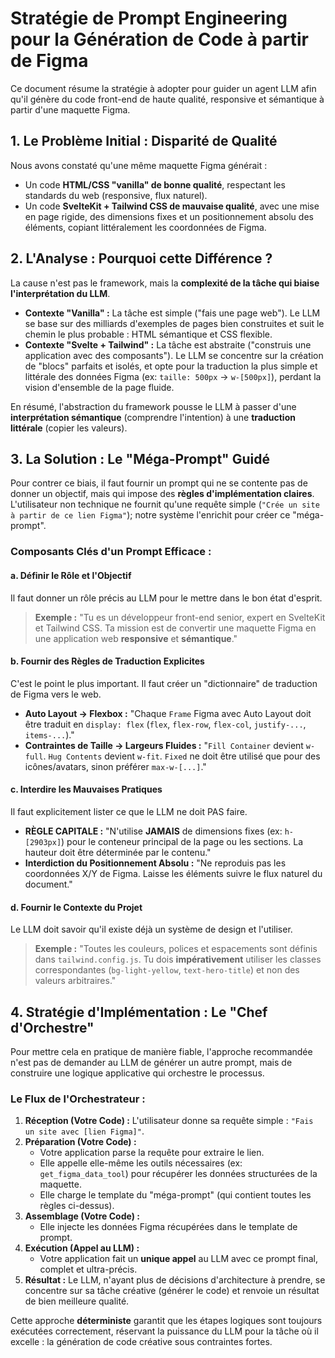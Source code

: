 # Stratégie de Prompt Engineering pour la Génération de Code à partir de Figma

Ce document résume la stratégie à adopter pour guider un agent LLM afin qu'il génère du code front-end de haute qualité, responsive et sémantique à partir d'une maquette Figma.

## 1. Le Problème Initial : Disparité de Qualité

Nous avons constaté qu'une même maquette Figma générait :
-   Un code **HTML/CSS "vanilla" de bonne qualité**, respectant les standards du web (responsive, flux naturel).
-   Un code **SvelteKit + Tailwind CSS de mauvaise qualité**, avec une mise en page rigide, des dimensions fixes et un positionnement absolu des éléments, copiant littéralement les coordonnées de Figma.

## 2. L'Analyse : Pourquoi cette Différence ?

La cause n'est pas le framework, mais la **complexité de la tâche qui biaise l'interprétation du LLM**.

-   **Contexte "Vanilla" :** La tâche est simple ("fais une page web"). Le LLM se base sur des milliards d'exemples de pages bien construites et suit le chemin le plus probable : HTML sémantique et CSS flexible.
-   **Contexte "Svelte + Tailwind" :** La tâche est abstraite ("construis une application avec des composants"). Le LLM se concentre sur la création de "blocs" parfaits et isolés, et opte pour la traduction la plus simple et littérale des données Figma (ex: `taille: 500px` -> `w-[500px]`), perdant la vision d'ensemble de la page fluide.

En résumé, l'abstraction du framework pousse le LLM à passer d'une **interprétation sémantique** (comprendre l'intention) à une **traduction littérale** (copier les valeurs).

## 3. La Solution : Le "Méga-Prompt" Guidé

Pour contrer ce biais, il faut fournir un prompt qui ne se contente pas de donner un objectif, mais qui impose des **règles d'implémentation claires**. L'utilisateur non technique ne fournit qu'une requête simple (`"Crée un site à partir de ce lien Figma"`); notre système l'enrichit pour créer ce "méga-prompt".

### Composants Clés d'un Prompt Efficace :

#### a. Définir le Rôle et l'Objectif
Il faut donner un rôle précis au LLM pour le mettre dans le bon état d'esprit.
> **Exemple :** "Tu es un développeur front-end senior, expert en SvelteKit et Tailwind CSS. Ta mission est de convertir une maquette Figma en une application web **responsive** et **sémantique**."

#### b. Fournir des Règles de Traduction Explicites
C'est le point le plus important. Il faut créer un "dictionnaire" de traduction de Figma vers le web.
-   **Auto Layout -> Flexbox :** "Chaque `Frame` Figma avec Auto Layout doit être traduit en `display: flex` (`flex`, `flex-row`, `flex-col`, `justify-...`, `items-...`)."
-   **Contraintes de Taille -> Largeurs Fluides :** "`Fill Container` devient `w-full`. `Hug Contents` devient `w-fit`. `Fixed` ne doit être utilisé que pour des icônes/avatars, sinon préférer `max-w-[...]`."

#### c. Interdire les Mauvaises Pratiques
Il faut explicitement lister ce que le LLM ne doit PAS faire.
-   **RÈGLE CAPITALE :** "N'utilise **JAMAIS** de dimensions fixes (ex: `h-[2903px]`) pour le conteneur principal de la page ou les sections. La hauteur doit être déterminée par le contenu."
-   **Interdiction du Positionnement Absolu :** "Ne reproduis pas les coordonnées X/Y de Figma. Laisse les éléments suivre le flux naturel du document."

#### d. Fournir le Contexte du Projet
Le LLM doit savoir qu'il existe déjà un système de design et l'utiliser.
> **Exemple :** "Toutes les couleurs, polices et espacements sont définis dans `tailwind.config.js`. Tu dois **impérativement** utiliser les classes correspondantes (`bg-light-yellow`, `text-hero-title`) et non des valeurs arbitraires."

## 4. Stratégie d'Implémentation : Le "Chef d'Orchestre"

Pour mettre cela en pratique de manière fiable, l'approche recommandée n'est pas de demander au LLM de générer un autre prompt, mais de construire une logique applicative qui orchestre le processus.

### Le Flux de l'Orchestrateur :

1.  **Réception (Votre Code) :** L'utilisateur donne sa requête simple : `"Fais un site avec [lien Figma]"`.
2.  **Préparation (Votre Code) :**
    -   Votre application parse la requête pour extraire le lien.
    -   Elle appelle elle-même les outils nécessaires (ex: `get_figma_data_tool`) pour récupérer les données structurées de la maquette.
    -   Elle charge le template du "méga-prompt" (qui contient toutes les règles ci-dessus).
3.  **Assemblage (Votre Code) :**
    -   Elle injecte les données Figma récupérées dans le template de prompt.
4.  **Exécution (Appel au LLM) :**
    -   Votre application fait un **unique appel** au LLM avec ce prompt final, complet et ultra-précis.
5.  **Résultat :** Le LLM, n'ayant plus de décisions d'architecture à prendre, se concentre sur sa tâche créative (générer le code) et renvoie un résultat de bien meilleure qualité.

Cette approche **déterministe** garantit que les étapes logiques sont toujours exécutées correctement, réservant la puissance du LLM pour la tâche où il excelle : la génération de code créative sous contraintes fortes.
